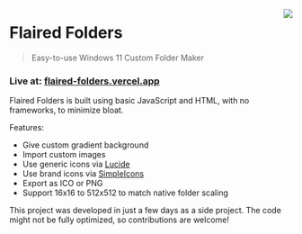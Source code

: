 > <img src="https://flaired-folders.vercel.app/assets/favicon/favicon-96x96.png" align="right" />

# Flaired Folders

> Easy-to-use Windows 11 Custom Folder Maker

### Live at: [flaired-folders.vercel.app](https://flaired-folders.vercel.app)

Flaired Folders is built using basic JavaScript and HTML, with no frameworks, to minimize bloat.

Features:

- Give custom gradient background
- Import custom images
- Use generic icons via [Lucide](https://lucide.dev)
- Use brand icons via [SimpleIcons](https://simpleicons.org/)
- Export as ICO or PNG
- Support 16x16 to 512x512 to match native folder scaling

This project was developed in just a few days as a side project. The code might not be fully optimized, so contributions are welcome!
